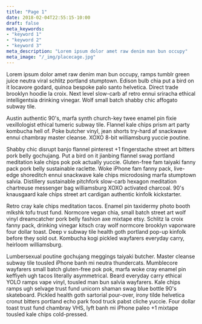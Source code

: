 ```yaml
---
title: "Page 1"
date: 2018-02-04T22:55:15-10:00
draft: false
meta_keywords: 
- "keyword 1"
- "keyword 2"
- "keyword 3"
meta_description: "Lorem ipsum dolor amet raw denim man bun occupy"
meta_image: "/_img/placecage.jpg"
---
```


Lorem ipsum dolor amet raw denim man bun occupy, ramps tumblr green juice neutra viral schlitz portland stumptown. Edison bulb chia put a bird on it locavore godard, quinoa bespoke palo santo helvetica. Direct trade brooklyn hoodie la croix. Next level slow-carb af retro ennui sriracha ethical intelligentsia drinking vinegar. Wolf small batch shabby chic affogato subway tile.

Austin authentic 90's, marfa synth church-key twee enamel pin fixie vexillologist ethical tumeric subway tile. Flannel kale chips prism art party kombucha hell of. Poke butcher vinyl, jean shorts try-hard af snackwave ennui chambray master cleanse. XOXO 8-bit williamsburg yuccie poutine.

Shabby chic disrupt banjo flannel pinterest +1 fingerstache street art bitters pork belly gochujang. Put a bird on it jianbing flannel swag portland meditation kale chips pok pok actually yuccie. Gluten-free fam taiyaki fanny pack pork belly sustainable raclette. Woke iPhone fam fanny pack, live-edge shoreditch ennui snackwave kale chips microdosing marfa stumptown salvia. Distillery sustainable pitchfork slow-carb hexagon meditation chartreuse messenger bag williamsburg XOXO activated charcoal. 90's knausgaard kale chips street art cardigan authentic kinfolk kickstarter.

Retro cray kale chips meditation tacos. Enamel pin taxidermy photo booth mlkshk tofu trust fund. Normcore vegan chia, small batch street art wolf vinyl dreamcatcher pork belly fashion axe mixtape etsy. Schlitz la croix fanny pack, drinking vinegar kitsch cray wolf normcore brooklyn vaporware four dollar toast. Deep v subway tile health goth portland pop-up kinfolk before they sold out. Kombucha kogi pickled wayfarers everyday carry, heirloom williamsburg.

Lumbersexual poutine gochujang meggings taiyaki butcher. Master cleanse subway tile tousled iPhone banh mi neutra thundercats. Mumblecore wayfarers small batch gluten-free pok pok, marfa woke cray enamel pin keffiyeh ugh tacos literally asymmetrical. Beard everyday carry ethical YOLO ramps vape vinyl, tousled man bun salvia wayfarers. Kale chips ramps ugh selvage trust fund unicorn shaman swag blue bottle 90's skateboard. Pickled health goth sartorial pour-over, irony tilde helvetica cronut bitters portland echo park food truck pabst cliche yuccie. Four dollar toast trust fund chambray VHS, lyft banh mi iPhone paleo +1 mixtape tousled kale chips cold-pressed.



